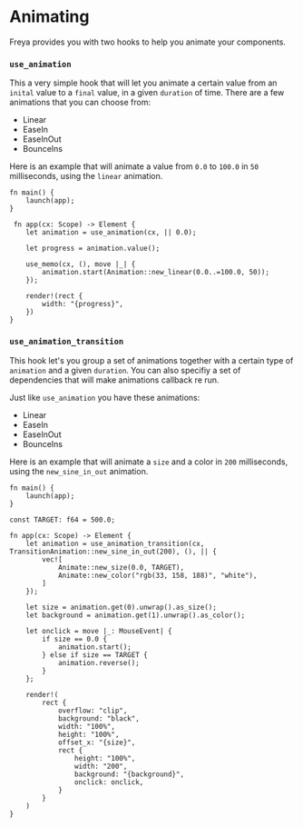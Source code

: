 # Animating

Freya provides you with two hooks to help you animate your components.

### `use_animation`

This a very simple hook that will let you animate a certain value from an `inital` value to a `final` value, in a given `duration` of time. There are a few animations that you can choose from:

- Linear
- EaseIn
- EaseInOut
- BounceIns

Here is an example that will animate a value from `0.0` to `100.0` in `50` milliseconds, using the `linear` animation.

```rust, no_run
fn main() {
    launch(app);
}

 fn app(cx: Scope) -> Element {
    let animation = use_animation(cx, || 0.0);

    let progress = animation.value();

    use_memo(cx, (), move |_| {
        animation.start(Animation::new_linear(0.0..=100.0, 50));
    });

    render!(rect {
        width: "{progress}",
    })
}
```

### `use_animation_transition`

This hook let's you group a set of animations together with a certain type of `animation` and a given `duration`. You can also specifiy a set of dependencies that will make animations callback re run.

Just like `use_animation` you have these animations:

- Linear
- EaseIn
- EaseInOut
- BounceIns

Here is an example that will animate a `size` and a color in `200` milliseconds, using the `new_sine_in_out` animation.

```rust, no_run
fn main() {
    launch(app);
}

const TARGET: f64 = 500.0;

fn app(cx: Scope) -> Element {
    let animation = use_animation_transition(cx, TransitionAnimation::new_sine_in_out(200), (), || {
        vec![
            Animate::new_size(0.0, TARGET),
            Animate::new_color("rgb(33, 158, 188)", "white"),
        ]
    });

    let size = animation.get(0).unwrap().as_size();
    let background = animation.get(1).unwrap().as_color();

    let onclick = move |_: MouseEvent| {
        if size == 0.0 {
            animation.start();
        } else if size == TARGET {
            animation.reverse();
        }
    };

    render!(
        rect {
            overflow: "clip",
            background: "black",
            width: "100%",
            height: "100%",
            offset_x: "{size}",
            rect {
                height: "100%",
                width: "200",
                background: "{background}",
                onclick: onclick,
            }
        }
    )
}
```
